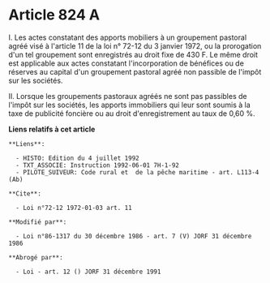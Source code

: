 # Article 824 A

I. Les actes constatant des apports mobiliers à un groupement pastoral agréé visé à l'article 11 de la loi n° 72-12 du 3
janvier 1972, ou la prorogation d'un tel groupement sont enregistrés au droit fixe de 430 F. Le même droit est applicable aux
actes constatant l'incorporation de bénéfices ou de réserves au capital d'un groupement pastoral agréé non passible de
l'impôt sur les sociétés.

II. Lorsque les groupements pastoraux agréés ne sont pas passibles de l'impôt sur les sociétés, les apports immobiliers qui
leur sont soumis à la taxe de publicité foncière ou au droit d'enregistrement au taux de 0,60 %.

**Liens relatifs à cet article**

	**Liens**:

	  - HISTO: Edition du 4 juillet 1992
	  - TXT_ASSOCIE: Instruction 1992-06-01 7H-1-92
	  - PILOTE_SUIVEUR: Code rural et  de la pêche maritime - art. L113-4 (Ab)

	**Cite**:

	  - Loi n°72-12 1972-01-03 art. 11

	**Modifié par**:

	  - Loi n°86-1317 du 30 décembre 1986 - art. 7 (V) JORF 31 décembre 1986

	**Abrogé par**:

	  - Loi - art. 12 () JORF 31 décembre 1991
